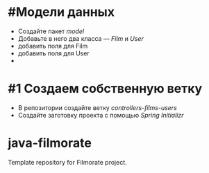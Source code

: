 # #Модели данных
- Создайте пакет *model*
- Добавьте в него два класса — *Film* и *User*
- добавить поля для Film
- добавить поля для User
- 
# #1 Создаем собственную ветку
 - В репозитории создайте ветку *controllers-films-users*
 - Создайте заготовку проекта с помощью *Spring Initializr*
# java-filmorate
Template repository for Filmorate project.
